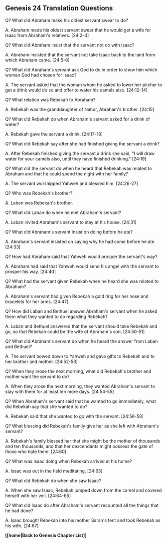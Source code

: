 ## Genesis 24 Translation Questions ##

Q? What did Abraham make his oldest servant swear to do?

A. Abraham made his oldest servant swear that he would get a wife for Isaac from Abraham's relatives. [24:2-4]

Q? What did Abraham insist that the servant not do with Isaac?

A. Abraham insisted that the servant not take Isaac back to the land from which Abraham came. [24:5-6]

Q? What did Abraham's servant ask God to do in order to show him which woman God had chosen for Isaac?

A. The servant asked that the woman whom he asked to lower her pitcher to get a drink would do so and offer to water his camels also. [24:12-14]

Q? What relation was Rebekah to Abraham?

A. Rebekah was the granddaughter of Nahor, Abraham's brother. [24:15]

Q? What did Rebekah do when Abraham's servant asked for a drink of water?

A. Rebekah gave the servant a drink. [24:17-18]

Q? What did Rebekah say after she had finished giving the servant a drink?

A. After Rebekah finished giving the servant a drink she said, "I will draw water for your camels also, until they have finished drinking." [24:19]

Q? What did the servant do when he heard that Rebekah was related to Abraham and that he could spend the night with her family?

A. The servant worshipped Yahweh and blessed him. [24:26-27]

Q? Who was Rebekah's brother?

A. Laban was Rebekah's brother. 

Q? What did Laban do when he met Abraham's servant?

A. Laban invited Abraham's servant to stay at his house. [24:31]

Q? What did Abraham's servant insist on doing before he ate?

A. Abraham's servant insisted on saying why he had come before he ate. [24:33]

Q? How had Abraham said that Yahweh would prosper the servant's way?

A. Abraham had said that Yahweh would send his angel with the servant to prosper his way. [24:40]

Q? What had the servant given Rebekah when he heard she was related to Abraham?

A. Abraham's servant had given Rebekah a gold ring for her nose and bracelets for her arms. [24:47]

Q? How did Laban and Bethuel answer Abraham's servant when he asked them what they wanted to do regarding Rebekah?

A. Laban and Bethuel answered that the servant should take Rebekah and go, so that Rebekah could be the wife of Abraham's son. [24:50-51]

Q? What did Abraham's servant do when he heard the answer from Laban and Bethuel?

A. The servant bowed down to Yahweh and gave gifts to Rebekah and to her brother and mother. [24:52-53]

Q? When they arose the next morning, what did Rebekah's brother and mother want the servant to do?

A. When they arose the next morning, they wanted Abraham's servant to stay with them for at least ten more days. [24:54-55]

Q? When Abraham's servant said that he wanted to go immediately, what did Rebekah say that she wanted to do?

A. Rebekah said that she wanted to go with the servant. [24:56-58]

Q? What blessing did Rebekah's family give her as she left with Abraham's servant?

A. Rebekah's family blessed her that she might be the mother of thousands and ten thousands, and that her descendants might possess the gate of those who hate them. [24:60]

Q? What was Isaac doing when Rebekah arrived at his home?

A. Isaac was out in the field meditating. [24:63]

Q? What did Rebekah do when she saw Isaac?

A. When she saw Isaac, Rebekah jumped down from the camel and covered herself with her veil. [24:64-65]

Q? What did Isaac do after Abraham's servant recounted all the things that he had done?

A. Isaac brought Rebekah into his mother Sarah's tent and took Rebekah as his wife. [24:67]

__[[home|Back to Genesis Chapter List]]__

